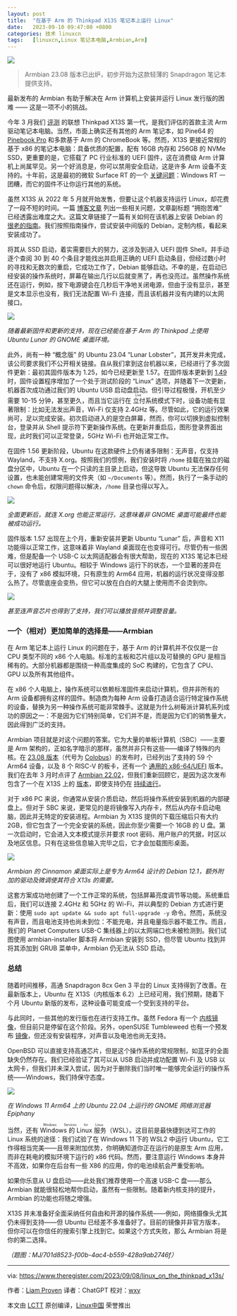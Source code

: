 ```yaml
---
layout: post
title:	"在基于 Arm 的 Thinkpad X13S 笔记本上运行 Linux"
date:	2023-09-10 09:47:00 +0800 
categories:	技术 linuxcn 
tags:	[linuxcn,Linux 笔记本电脑,Armbian,Arm]
---
```



![](/Asserts/Images//attachment/album/202309/10/094539zbhccmbzcndjdn7c.jpg)



> 
> Armbian 23.08 版本已出炉，初步开始为这款轻薄的 Snapdragon 笔记本提供支持。
> 
> 
> 


最新发布的 Armbian 有助于解决在 Arm 计算机上安装并运行 Linux 发行版的困难 —— 这是一项不小的挑战。


今年 3 月我们 [评测](https://www.theregister.com/2023/03/21/lenovo_thinkpad_x13s_the_stealth/) 的联想 Thinkpad X13S 第一代，是我们评估的首款主流 Arm 驱动笔记本电脑。当然，市面上确实还有其他的 Arm 笔记本，如 Pine64 的 [Pinebook Pro](https://www.theregister.com/2022/08/02/pinebook_pro_finally_starts_shipping/) 和多款基于 Arm 的 ChromeBook 等。然而，X13S 更接近常规的基于 x86 的笔记本电脑：具备优质的配置，配有 16GB 内存和 256GB 的 NVMe SSD，更重要的是，它搭载了 PC 行业标准的 UEFI 固件，这在消费级 Arm 计算机上尚属罕见。另一个好消息是，你可以禁用安全启动，这是许多 Arm 设备不支持的。十年前，这是最初的微软 Surface RT 的一个 [关键问题](https://www.theregister.com/2013/11/14/microsoft_surface_rt_stockpile/)：Windows RT 一团糟，而它的固件不让你运行其他的系统。


虽然 X13S 从 2022 年 5 月就开始发售，但要让这个机器支持运行 Linux，却花费了一段不短的时间。一篇 [博客文章](https://openwebcraft.com/linux-on-thinkpad-x13s-gen-1/) 列出一些相关问题，文章副标题 “拥抱苦难” 已经透露出难度之大。这篇文章链接了一篇有关如何在该机器上安装 Debian 的 [很老的指南](https://docs.google.com/document/d/1WuxE-42ZeOkKAft5FuUk6C2fonkQ8sqNZ56ZmZ49hGI/edit#heading=h.d1689esafsky)。我们按照指南操作，尝试安装中间版的 Debian，定制内核，看起来安装成功了。


将其从 SSD 启动，着实需要巨大的努力，这涉及到进入 UEFI 固件 Shell，并手动逐个查阅 30 到 40 个条目才能找出并启用正确的 UEFI 启动条目，但经过数小时的寻找和无数次的重启，它成功工作了，Debian 能够启动。不幸的是，在启动已经安装的操作系统时，屏幕在输出几行以后就变黑了，再也没亮过。虽然操作系统还在运行，例如，按下电源键会在几秒后干净地关闭电源，但由于没有显示，甚至是文本显示也没有，我们无法配置 Wi-Fi 连接，而且该机器并没有内建的以太网接口。


![](/Asserts/Images//attachment/album/202309/10/094729vaji8oaedfcf5jry.jpg)


*随着最新固件和更新的支持，现在已经能在基于 Arm 的 Thinkpad 上使用 Ubuntu Lunar 的 GNOME 桌面环境。*


此外，尚有一种 “概念版” 的 Ubuntu 23.04 “Lunar Lobster”，其开发并未完成，该公司要求我们不公开相关链接。自从我们拿到这台机器以来，已经进行了多次固件更新：最初其固件版本为 1.25，如今已经更新至 1.57。在固件版本更新到 [1.49](https://download.lenovo.com/pccbbs/mobiles/n3huj12w.txt) 时，固件设置程序增加了一个处于测试阶段的 “Linux” 选项，并随着下一次更新，机器首次成功通过我们的 Ubuntu USB 启动盘启动。但引导过程极慢，开机至少需要 10-15 分钟，甚至更久，而且当它运行在<ruby> 立付 <rt>  Live </rt></ruby>系统模式下时，设备功能有显著限制：比如无法发出声音，Wi-Fi 仅支持 2.4GHz 等。尽管如此，它的运行效果尚可，足以完成安装。初次启动进入的是空白屏幕，然而，你可以切换到虚拟控制台，登录并从 Shell 提示符下更新操作系统。在更新并重启后，图形登录界面出现，此时我们可以正常登录，5GHz Wi-Fi 也开始正常工作。


在固件 1.56 更新阶段，Ubuntu 在这款硬件上仍有诸多限制：无声音，仅支持 Wayland，不支持 X.org。按照我们的惯例，我们安装时将 `/home` 挂载在独立的磁盘分区中，Ubuntu 在一个只读的主目录上启动，但这导致 Ubuntu 无法保存任何设置，也未能创建常用的文件夹（如 `~/Documents` 等）。然而，执行了一条手动的 `chown` 命令后，权限问题得以解决，`/home` 目录也得以写入。 


![](/Asserts/Images//attachment/album/202309/10/094729g5h6vz6oe5zep9pr.jpg)


*全面更新后，就连 X.org 也能正常运行，这意味着非 GNOME 桌面可能最终也能被成功运行。*


固件版本 1.57 出现在上个月，重新安装并更新 Ubuntu “Lunar” 后，声音和 X11 功能得以正常工作，这意味着非 Wayland 桌面现在也变得可行。尽管仍有一些困难，但是配备一个 USB-C 以太网适配器会有很大帮助，现在的 X13S 笔记本已经可以很好地运行 Ubuntu。相较于 Windows 运行下的状态，一个显著的差异在于，没有了 x86 模拟环境，只有原生的 Arm64 应用，机器的运行状况变得没那么热了。尽管底座会变热，但它可以放在白白的大腿上使用而不会烫到你。


 


![](/Asserts/Images//attachment/album/202309/10/094729dpa6vpzp2kk29xm4.jpg)


*甚至连声音芯片也得到了支持，我们可以播放音频并调整音量。*


### 一个（相对）更加简单的选择是——Armbian


在 Arm 笔记本上运行 Linux 的问题在于，基于 Arm 的计算机并不仅仅是一台 CPU 类型不同的 x86 个人电脑。标准的主板和芯片组以及可替换的 GPU 是相当稀有的。大部分机器都是围绕一种高度集成的 SoC 构建的，它包含了 CPU、GPU 以及所有其他组件。


在 x86 个人电脑上，操作系统可以依赖标准固件来启动计算机，但并非所有的 Arm 设备都拥有这样的固件。制造商为每种 Arm 设备打造适合运行特定操作系统的设备，替换为另一种操作系统可能非常棘手。这就是为什么树莓派计算机系列成功的原因之一：不是因为它们特别简单，它们并不是，而是因为它们的销售量大，因此得到广泛的支持。


Armbian 项目就是对这个问题的答案。它为大量的单板计算机（SBC）——主要是 Arm 架构的，正如名字暗示的那样，虽然并非只有这些——编译了特殊的内核。在 [23.08 版本](https://docs.armbian.com/Release_Changelog/#v23081-2023-09-01)（代号为 [Colobus](https://www.armbian.com/newsflash/armbian-23-8/)）的发布时，已经列出了支持的 59 个 Arm64 设备，以及 8 个 RISC-V 的板卡，还有一个 [通用的 x86-64/UEFI](https://www.armbian.com/uefi-x86/) 版本。我们在去年 3 月时点评了 [Armbian 22.02](https://www.theregister.com/2022/03/03/armbian_project_releases_version_2202/)，但我们重新回顾它，是因为这次发布包含了一个在 X13S 上的 [版本](https://www.armbian.com/lenovo-x13s/)，即使支持仍在 [持续进行](https://armbian.atlassian.net/browse/AR-1842)。


对于 x86 PC 来说，你通常从安装介质启动，然后将操作系统安装到机器的内部硬盘上。但对于 SBC 来说，更常见的是将镜像写入内存卡，然后从内存卡启动电脑，因此并无特定的安装进程。Armbian 为 X13S 提供的下载压缩后只有大约 2GB，但它包含了一个完全安装的系统，因此你至少需要一个 16GB 的 U 盘。第一次启动时，它会进入文本模式提示并要求 root 密码、用户账户的凭据，时区以及地区信息。只有在这些信息输入完毕之后，它才会加载图形桌面。


![](/Asserts/Images//attachment/album/202309/10/094730l3l0vnb0tkesyd33.jpg)


*Armbian 的 Cinnamon 桌面实际上是专为 Arm64 设计的 Debian 12.1，额外附加的驱动及微调使其符合 X13s 的需要。*


这套方案成功地创建了一个工作正常的系统，包括屏幕亮度调节等功能。系统重启后，我们可以连接 2.4GHz 和 5GHz 的 Wi-Fi，并以典型的 Debian 方式进行更新：使用 `sudo apt update && sudo apt full-upgrade -y` 命令。然而，系统没有声音，而且电池支持也尚未到位：不能充电，并且电量指示器不能工作。而且，我们的 Planet Computers USB-C 集线器上的以太网端口也未被检测到。我们试图使用 armbian-installer 脚本将 Armbian 安装到 SSD，但尽管 Ubuntu 找到并将其添加到 GRUB 菜单中，Armbian 仍无法从 SSD 启动。


### 总结


随着时间推移，高通 Snapdragon 8cx Gen 3 平台的 Linux 支持得到了改善。在最新版本上，Ubuntu 在 X13S（内核版本 6.2）上已经可用，我们预期，随着下个月 Ubuntu 新版的发布，这种设备可能变成一个受到支持的平台。


与此同时，一些其他的发行版也在进行支持工作。虽然 Fedora 有一个 [内核镜像](https://copr.fedorainfracloud.org/coprs/jforbes/fedora-x13s/)，但目前只是停留在这个阶段。另外，openSUSE Tumbleweed 也有一个预发布 [镜像](https://en.opensuse.org/HCL:ThinkpadX13s)，但还没有安装程序，对声音以及电池也尚无支持。


OpenBSD 可以直接支持高通芯片，但是这个操作系统的常规限制，如蓝牙的全面缺失仍然存在。我们已经验证了其可以从 USB 启动并成功配置 Wi-Fi 及 USB 以太网卡，但我们并未深入尝试，因为对于删除我们当时唯一能够完全运行的操作系统——Windows，我们持保守态度。 


![](/Asserts/Images//attachment/album/202309/10/094730qj0i8zlp8m8imkil.jpg)


*在 Windows 11 Arm64 上的 Ubuntu 22.04 上运行的 GNOME 网络浏览器 Epiphany*


当然，还有 <ruby> Windows 的 Linux 服务 <rt>  Windows Services for Linux </rt></ruby>（WSL）。这目前是最快捷到达可工作的 Linux 系统的途径：我们试验了在 Windows 11 下的 WSL2 中运行 Ubuntu，它工作得相当完美——且带来附加优势，你明确知道你正在运行的是原生 Arm 应用，而非在耗电的模拟环境下运行的 x86 代码。然而，要注意运行 Windows 本身并不高效，如果你在后台有一些 X86 的应用，你的电池续航会严重受影响。


如果你乐意从 U 盘启动——此处我们推荐使用一个高速 USB-C 盘——那么 Armbian 就能很轻松地帮你启动，虽然有一些限制。随着新内核支持的提升，Armbian 的功能也将随之增强。


X13S 并未准备好全面采纳任何自由和开源的操作系统——例如，网络摄像头尤其仍未得到支持——但 Ubuntu 已经差不多准备好了。目前的镜像并非官方版本，但你可以在你信任的搜索引擎上找到它。如果这个方式失败，那么 Armbian 将是你的第二选择。


*（题图：MJ/701d8523-f00b-4ac4-b559-428a9ab2746f）*




---


via: <https://www.theregister.com/2023/09/08/linux_on_the_thinkpad_x13s/> 


作者：[Liam Proven](https://www.theregister.com/Author/Liam-Proven) 译者：ChatGPT 校对：[wxy](https://github.com/wxy)


本文由 [LCTT](https://github.com/LCTT/TranslateProject) 原创编译，[Linux中国](/article-16174-1.html) 荣誉推出
